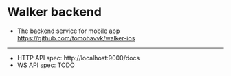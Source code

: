 # Walker backend
- The backend service for mobile app https://github.com/tomohavvk/walker-ios
---
- HTTP API spec: http://localhost:9000/docs
- WS API spec: TODO